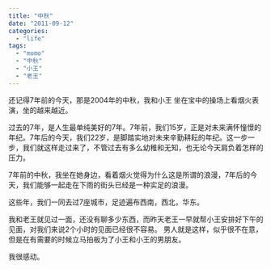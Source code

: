 ```yaml
---
title: "中秋"
date: "2011-09-12"
categories: 
  - "life"
tags: 
  - "momo"
  - "中秋"
  - "小王"
  - "老王"
---
```


还记得7年前的今天，那是2004年的中秋，我和小王 坐在宝中的操场上看烟火表演，坐的越来越近。

过去的7年，是人生最单纯美好的7年。7年前，我们15岁，正是对未来满怀憧憬的年纪。7年后的今天，我们22岁，是脚踏实地对未来辛勤耕耘的年纪。这一步一步，我们就这样走过来了，不管过去有多么幼稚和无知，也无论今天肩负着怎样的压力。

7年前的中秋，我坐在她身边，看着烟火觉得为什么这是所谓的浪漫，7年后的今天，我们能够一起走在下雨的街头已经是一种实足的浪漫。

这些年，我们一同去过7座城市，足迹遍布西南，西北，华东。

我和老王就见过一面，还没有聊多少东西，而昨天老王一早就帮小王安排好下午的见面，对我们来说2个小时的见面已经很不容易。 男人就是这样，似乎很不在意，但是在有需要的时候立马拍板为了小王和小王的男朋友。 

我很感动。
